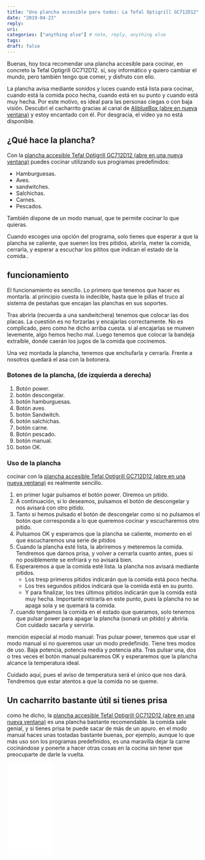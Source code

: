 ```yaml
---
title: "Una plancha accesible para todos: La Tefal Optigrill GC712D12"
date: "2019-04-23"
reply:
uri:
categories: ["anything else"] # note, reply, anything else
tags:
draft: false
---
```


Buenas, hoy toca recomendar una plancha accesible para cocinar, en concreto la Tefal Optigrill GC712D12. sí, soy informático y quiero cambiar el mundo, pero también tengo que comer, y disfruto con ello.

La plancha avisa mediante sonidos y luces cuando está lista para cocinar, cuando está la comida poco hecha, cuando está en su punto y cuando está muy hecha. Por este motivo, es ideal para las personas ciegas o con baja visión. Descubrí el cacharrito gracias al canal de [AliblueBox (abre en nueva ventana)](http://www.alibluebox.com/) y estoy encantado con él. Por desgracia, el vídeo ya no está disponible.

## ¿Qué hace la plancha?

Con la [plancha accesible Tefal Optigrill GC712D12 (abre en una nueva ventana)](https://amzn.to/2W1X5su) puedes cocinar utilizando sus programas predefinidos:

- Hamburguesas.
- Aves.
- sandwitches.
- Salchichas.
- Carnes.
- Pescados.

También dispone de un modo manual, que te permite cocinar lo que quieras.

Cuando escoges una opción del programa, solo tienes que esperar a que la plancha se caliente, que suenen los tres pitidos, abrirla, meter la comida, cerrarla, y esperar a escuchar los pititos que indican el estado de la comida..

## funcionamiento

El funcionamiento es sencillo. Lo primero que tenemos que hacer es montarla. al principio cuesta lo indecible, hasta que le pillas el truco al sistema de pestañas que encajan las planchas en sus soportes.

Tras abrirla (recuerda a una sandwitchera) tenemos que colocar las dos placas. La cuestión es no forzarlas y encajarlas correctamente. No es complicado, pero como he dicho arriba cuesta. si al encajarlas se mueven levemente, algo hemos hecho mal. Luego tenemos que colocar la bandeja extraíble, donde caerán los jugos de la comida que cocinemos.

Una vez montada la plancha, tenemos que enchufarla y cerrarla. Frente a nosotros quedará el asa con la botonera.

### Botones de la plancha, (de izquierda a derecha)

1. Botón power.
2. botón descongelar.
3. botón hamburguesas.
4. Botón aves.
5. botón Sandwitch.
6. botón salchichas.
7. botón carne.
8. Botón pescado.
9. botón manual.
10. botón OK.

### Uso de la plancha

cocinar con la [plancha accesible Tefal Optigrill GC712D12 (abre en una nueva ventana)](https://amzn.to/2W1X5su) es realmente sencillo.

1. en primer lugar pulsamos el botón power. Oiremos un pitido.
2. A continuación, si lo deseamos, pulsamos el botón de descongelar y nos avisará con otro pitido.
3. Tanto si hemos pulsado el botón de descongelar como si no pulsamos el botón que corresponda a lo que queremos cocinar y escucharemos otro pitido.
4. Pulsamos OK y esperamos que la plancha se caliente, momento en el que escucharemos una serie de pitidos
5. Cuando la plancha esté lista, la abriremos y meteremos la comida. Tendremos que darnos prisa, y volver a cerrarla cuanto antes, pues si no posiblemente se enfriará y no avisará bien.
6. Esperaremos a que la comida esté lista. la plancha nos avisará mediante pitidos.
    - Los tresp primeros pitidos indicarán que la comida está poco hecha.
    - Los tres segundos pitidos indicará que la comida está en su punto.
    - Y para finalizar, los tres últimos pitidos indicarán que la comida está muy hecha. Importante retirarla en este punto, pues la plancha no se apaga sola y se quemará la comida.
7. cuando tengamos la comida en el estado que queramos, solo tenemos que pulsar power para apagar la plancha (sonará un pitido) y abrirla. Con cuidado sacarla y servirla.

mención especial al modo manual: Tras pulsar power, tenemos que usar el modo manual si no queremos usar un modo predefinido. Tiene tres modos de uso. Baja potencia, potencia media y potencia alta. Tras pulsar una, dos o tres veces el botón manual pulsaremos OK y esperaremos que la plancha alcance la temperatura ideal.

Cuidado aquí, pues el aviso de temperatura será el único que nos dará. Tendremos que estar atentos a que la comida no se queme.

## Un cacharrito bastante útil si tienes prisa

como he dicho, la [plancha accesible Tefal Optigrill GC712D12 (abre en una nueva ventana)](https://amzn.to/2W1X5su) es una plancha bastante recomendable. la comida sale genial, y si tienes prisa te puede sacar de más de un apuro. en el modo manual haces unas tostadas bastante buenas, por ejemplo, aunque lo que más uso son los programas predefinidos, es una maravilla dejar la carne cocinándose y ponerte a hacer otras cosas en la cocina sin tener que preocuparte de darle la vuelta.

<iframe style="width:120px;height:240px;" marginwidth="0" marginheight="0" scrolling="no" frameborder="0" src="//rcm-eu.amazon-adsystem.com/e/cm?lt1=_blank&amp;bc1=000000&amp;IS2=1&amp;bg1=FFFFFF&amp;fc1=000000&amp;lc1=0000FF&amp;t=jpa02-21&amp;language=es_ES&amp;o=30&amp;p=8&amp;l=as4&amp;m=amazon&amp;f=ifr&amp;ref=as_ss_li_til&amp;asins=B01CI29NHI&amp;linkId=3dd5e76cd191d8ee5881f998bdf27822"></iframe>

